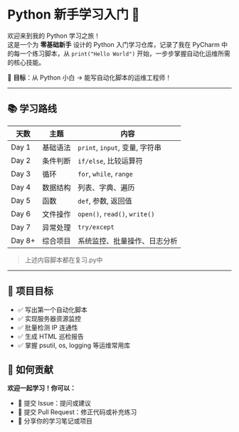 # Python 新手学习入门 🐍

欢迎来到我的 Python 学习之旅！  
这是一个为 **零基础新手** 设计的 Python 入门学习仓库，记录了我在 PyCharm 中的每一个练习脚本，从 `print("Hello World")` 开始，一步步掌握自动化运维所需的核心技能。

🎯 **目标**：从 Python 小白 → 能写自动化脚本的运维工程师！

---


## 📚 学习路线

| 天数 | 主题 | 内容 |
|------|------|------|
| Day 1 | 基础语法 | `print`, `input`, 变量, 字符串 |
| Day 2 | 条件判断 | `if/else`, 比较运算符 |
| Day 3 | 循环 | `for`, `while`, `range` |
| Day 4 | 数据结构 | 列表、字典、遍历 |
| Day 5 | 函数 | `def`, 参数, 返回值 |
| Day 6 | 文件操作 | `open()`, `read()`, `write()` |
| Day 7 | 异常处理 | `try/except` |
| Day 8+ | 综合项目 | 系统监控、批量操作、日志分析 |

> 上述内容脚本都在复习.py中
---

## 🌟 项目目标
- ✅ 写出第一个自动化脚本
- ✅ 实现服务器资源监控
- ✅ 批量检测 IP 连通性
- ✅ 生成 HTML 巡检报告
- ✅ 掌握 psutil, os, logging 等运维常用库

## 🤝 如何贡献
**欢迎一起学习！你可以：**

- 📝 提交 Issue：提问或建议
- 🐛 提交 Pull Request：修正代码或补充练习
- 💬 分享你的学习笔记或项目
